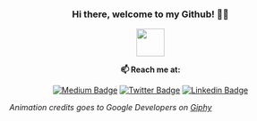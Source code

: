 <div align="center">

  ### Hi there, welcome to my Github! 👋🏼
  <img height="300" style="height:50px;" src=https://media.giphy.com/media/Y4bzv6DYbYzy8jDnoW/giphy.gif>
  
  <!-- ![github stats](https://github-readme-stats.vercel.app/api?username=wzieba&show_icons=true) -->
 
  
  **📫  Reach me at:**<br>

  [![Medium Badge](https://img.shields.io/badge/-Medium-000?style=flat-square&logo=Medium&logoColor=white&&link=https://medium.com/@wzieba)](https://medium.com/@wzieba)
  [![Twitter Badge](https://img.shields.io/badge/-Twitter-1ca0f1?style=flat-square&labelColor=1ca0f1&logo=twitter&logoColor=white&link=https://twitter.com/ziebawojtek)](https://twitter.com/ziebawojtek)
  [![Linkedin Badge](https://img.shields.io/badge/-LinkedIn-blue?style=flat-square&logo=Linkedin&logoColor=white&link=https://www.linkedin.com/in/wzieba/)](https://www.linkedin.com/in/wzieba/)

</div>

<i>Animation credits goes to Google Developers on [Giphy](https://giphy.com/gifs/GDevs-android-developer-summit-llarwdtFqG63IlqUR1)</i>
